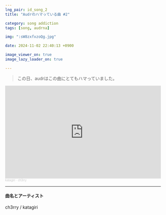 ```yaml
---
lng_pair: id_song_2
title: "Audrのハマっている曲 #2"

category: song addiction
tags: [song, audrna]

img: ":sW8zxfxzoQg.jpg"

date: 2024-11-02 22:40:13 +0900

image_viewer_on: true
image_lazy_loader_on: true

---
```


> この日、audrはこの曲にとてもハマっていました。

<iframe width="100%" height="300" scrolling="no" frameborder="no" allow="autoplay" src="https://w.soundcloud.com/player/?url=https%3A//api.soundcloud.com/tracks/316087515&color=%23ff5500&auto_play=false&hide_related=false&show_comments=true&show_user=true&show_reposts=false&show_teaser=true&visual=true"></iframe><div style="font-size: 10px; color: #cccccc;line-break: anywhere;word-break: normal;overflow: hidden;white-space: nowrap;text-overflow: ellipsis; font-family: Interstate,Lucida Grande,Lucida Sans Unicode,Lucida Sans,Garuda,Verdana,Tahoma,sans-serif;font-weight: 100;"><a href="https://soundcloud.com/katagiri" title="katagiri" target="_blank" style="color: #cccccc; text-decoration: none;">katagiri</a> · <a href="https://soundcloud.com/katagiri/ch3rry" title="ch3rry" target="_blank" style="color: #cccccc; text-decoration: none;">ch3rry</a></div>

<hr>

#### 曲名とアーティスト

<!-- outline-start -->
ch3rry / katagiri
<!-- outline-end -->

